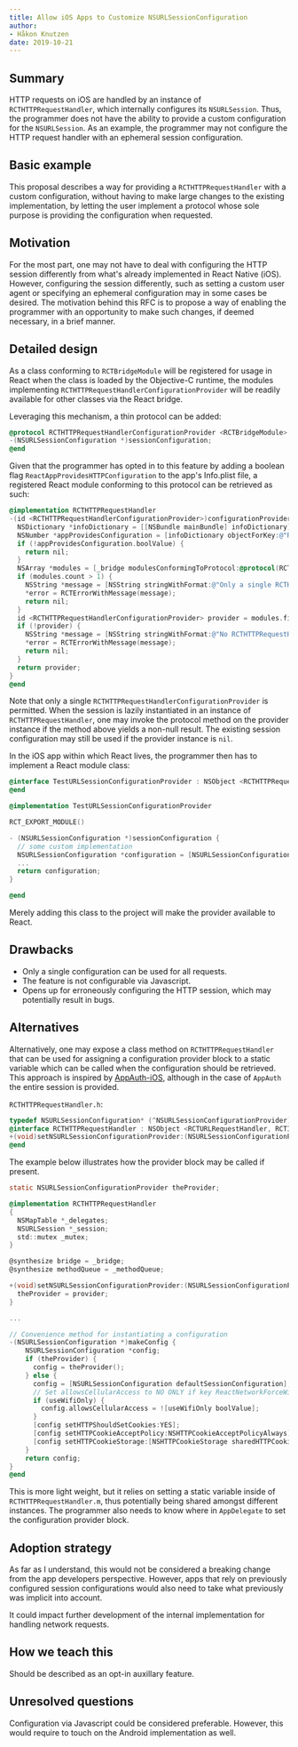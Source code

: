 ```yaml
---
title: Allow iOS Apps to Customize NSURLSessionConfiguration
author:
- Håkon Knutzen
date: 2019-10-21
---
```


## Summary

HTTP requests on iOS are handled by an instance of `RCTHTTPRequestHandler`, which internally configures its `NSURLSession`. Thus, the programmer does not have the ability to provide a custom configuration for the `NSURLSession`. As an example, the programmer may not configure the HTTP request handler with an ephemeral session configuration.

## Basic example

This proposal describes a way for providing a `RCTHTTPRequestHandler` with a custom configuration, without having to make large changes to the existing implementation, by letting the user implement a protocol whose sole purpose is providing the configuration when requested.

## Motivation

For the most part, one may not have to deal with configuring the HTTP session differently from what's already implemented in React Native (iOS). However, configuring the session differently, such as setting a custom user agent or specifying an ephemeral configuration may in some cases be desired. The motivation behind this RFC is to propose a way of enabling the programmer with an opportunity to make such changes, if deemed necessary, in a brief manner.

## Detailed design

As a class conforming to `RCTBridgeModule` will be registered for usage in React when the class is loaded by the Objective-C runtime, the modules implementing `RCTHTTPRequestHandlerConfigurationProvider` will be readily available for other classes via the React bridge.

Leveraging this mechanism, a thin protocol can be added:

```objective-c
@protocol RCTHTTPRequestHandlerConfigurationProvider <RCTBridgeModule>
-(NSURLSessionConfiguration *)sessionConfiguration;
@end
```

Given that the programmer has opted in to this feature by adding a boolean flag `ReactAppProvidesHTTPConfiguration` to the app's Info.plist file, a registered React module conforming to this protocol can be retrieved as such:

```objective-c
@implementation RCTHTTPRequestHandler
-(id <RCTHTTPRequestHandlerConfigurationProvider>)configurationProviderWithError:(NSError **)error {
  NSDictionary *infoDictionary = [[NSBundle mainBundle] infoDictionary];
  NSNumber *appProvidesConfiguration = [infoDictionary objectForKey:@"ReactAppProvidesHTTPConfiguration"];
  if (!appProvidesConfiguration.boolValue) {
    return nil;
  }
  NSArray *modules = [_bridge modulesConformingToProtocol:@protocol(RCTHTTPRequestHandlerConfigurationProvider)];
  if (modules.count > 1) {
    NSString *message = [NSString stringWithFormat:@"Only a single RCTHTTPRequestHandlerConfigurationProvider can be implemented"];
    *error = RCTErrorWithMessage(message);
    return nil;
  }
  id <RCTHTTPRequestHandlerConfigurationProvider> provider = modules.firstObject;
  if (!provider) {
    NSString *message = [NSString stringWithFormat:@"No RCTHTTPRequestHandlerConfigurationProvider module registered with the application"];
    *error = RCTErrorWithMessage(message);
    return nil;
  }
  return provider;
}
@end
```

Note that only a single `RCTHTTPRequestHandlerConfigurationProvider` is permitted. When the session is lazily instantiated in an instance of `RCTHTTPRequestHandler`, one may invoke the protocol method on the provider instance if the method above yields a non-null result. The existing session configuration may still be used if the provider instance is `nil`.

In the iOS app within which React lives, the programmer then has to implement a React module class:

```objective-c
@interface TestURLSessionConfigurationProvider : NSObject <RCTHTTPRequestHandlerConfigurationProvider>
@end
```

```objective-c
@implementation TestURLSessionConfigurationProvider

RCT_EXPORT_MODULE()

- (NSURLSessionConfiguration *)sessionConfiguration {
  // some custom implementation
  NSURLSessionConfiguration *configuration = [NSURLSessionConfiguration ephemeralSessionConfiguration];
  ...
  return configuration;
}

@end
```

Merely adding this class to the project will make the provider available to React.

## Drawbacks

- Only a single configuration can be used for all requests.
- The feature is not configurable via Javascript.
- Opens up for erroneously configuring the HTTP session, which may potentially result in bugs.

## Alternatives

Alternatively, one may expose a class method on `RCTHTTPRequestHandler` that can be used for assigning a configuration provider block to a static variable which can be called when the configuration should be retrieved. This approach is inspired by [AppAuth-iOS](https://github.com/openid/AppAuth-iOS/blob/66b6c77d7594ae08182cd067892875c41a6be73b/Source/OIDURLSessionProvider.m), although in the case of `AppAuth` the entire session is provided.

`RCTHTTPRequestHandler.h`:

```objective-c
typedef NSURLSessionConfiguration* (^NSURLSessionConfigurationProvider)(void);
@interface RCTHTTPRequestHandler : NSObject <RCTURLRequestHandler, RCTInvalidating>
+(void)setNSURLSessionConfigurationProvider:(NSURLSessionConfigurationProvider)provider;
@end
```

The example below illustrates how the provider block may be called if present.

```objective-c
static NSURLSessionConfigurationProvider theProvider;

@implementation RCTHTTPRequestHandler
{
  NSMapTable *_delegates;
  NSURLSession *_session;
  std::mutex _mutex;
}

@synthesize bridge = _bridge;
@synthesize methodQueue = _methodQueue;

+(void)setNSURLSessionConfigurationProvider:(NSURLSessionConfigurationProvider)provider {
  theProvider = provider;
}

...

// Convenience method for instantiating a configuration
-(NSURLSessionConfiguration *)makeConfig {
    NSURLSessionConfiguration *config;
    if (theProvider) {
      config = theProvider();
    } else {
      config = [NSURLSessionConfiguration defaultSessionConfiguration];
      // Set allowsCellularAccess to NO ONLY if key ReactNetworkForceWifiOnly exists AND its value is YES
      if (useWifiOnly) {
        config.allowsCellularAccess = ![useWifiOnly boolValue];
      }
      [config setHTTPShouldSetCookies:YES];
      [config setHTTPCookieAcceptPolicy:NSHTTPCookieAcceptPolicyAlways];
      [config setHTTPCookieStorage:[NSHTTPCookieStorage sharedHTTPCookieStorage]];
    }
    return config;
}
@end
```

This is more light weight, but it relies on setting a static variable inside of `RCTHTTPRequestHandler.m`, thus potentially being shared amongst different instances. The programmer also needs to know where in `AppDelegate` to set the configuration provider block.

## Adoption strategy

As far as I understand, this would not be considered a breaking change from the app developers perspective. However, apps that rely on previously configured session configurations would also need to take what previously was implicit into account.

It could impact further development of the internal implementation for handling network requests.

## How we teach this

Should be described as an opt-in auxillary feature.

## Unresolved questions

Configuration via Javascript could be considered preferable. However, this would require to touch on the Android implementation as well.
